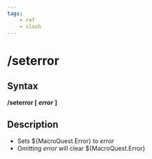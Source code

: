 ```yaml
---
tags:
    - ref
    - slash
---
```

# /seterror

## Syntax

**/seterror [** _**error**_ **]**

## Description

* Sets ${MacroQuest.Error} to _error_
* Omitting _error_ will clear ${MacroQuest.Error}
